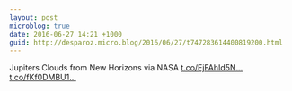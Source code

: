 ```yaml
---
layout: post
microblog: true
date: 2016-06-27 14:21 +1000
guid: http://desparoz.micro.blog/2016/06/27/t747283614400819200.html
---
```

Jupiters Clouds from New Horizons   via NASA [t.co/EjFAhId5N...](https://t.co/EjFAhId5NV) [t.co/fKf0DMBU1...](https://t.co/fKf0DMBU1n)

